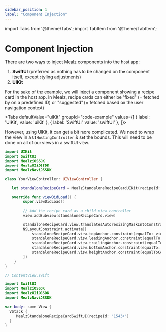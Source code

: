 ```yaml
---
sidebar_position: 1
label: "Component Injection"
---
```


import Tabs from '@theme/Tabs';
import TabItem from '@theme/TabItem';

# Component Injection

There are two ways to inject Mealz components into the host app:

1. **SwiftUI** (preferred as nothing has to be changed on the component itself, except styling
adjustments)
2. **UIKit**

For the sake of the example, we will inject a component showing a recipe card in the host app.
In Mealz, recipe cards can either be "fixed" (= fetched by on a predefined ID) or "suggested" (= fetched based on the user navigation context)

<Tabs
defaultValue="uiKit"
groupId="code-example"
values={[
{ label: 'UIKit', value: 'uiKit' },
{ label: 'SwiftUI', value: 'swiftUI' },
]}>

<TabItem value="uiKit">

However, using UIKit, it can get a bit more complicated.
We need to wrap the view in a `UIHostingController` & set the bounds.
This will need to be done on all of our views in a swiftUI view.

```swift
import UIKit
import SwiftUI
import MealziOSSDK
import MealzUIiOSSDK
import MealzNaviOSSDK

class YourViewController: UIViewController {

   let standaloneRecipeCard = MealzStandaloneRecipeCardUIKit(recipeId: "15434")

   override func viewDidLoad() {
        super.viewDidLoad()
       
        // Add the recipe card as a child view controller
        view.addSubview(standaloneRecipeCard.view)
        
        standaloneRecipeCard.view.translatesAutoresizingMaskIntoConstraints = false
        NSLayoutConstraint.activate([
            standaloneRecipeCard.view.topAnchor.constraint(equalTo: view.topAnchor, constant: 10),
            standaloneRecipeCard.view.leadingAnchor.constraint(equalTo: view.leadingAnchor, constant: 10),
            standaloneRecipeCard.view.trailingAnchor.constraint(equalTo: view.trailingAnchor, constant: -10),
            standaloneRecipeCard.view.bottomAnchor.constraint(equalTo: view.bottomAnchor, constant: -10),
            standaloneRecipeCard.view.heightAnchor.constraint(equalToConstant: CGFloat(300)) // Adjust the height as needed
        ])
    }
}
```
</TabItem>
<TabItem value="swiftUI">

```swift
// ContentView.swift

import SwiftUI
import MealziOSSDK
import MealzUIiOSSDK
import MealzNaviOSSDK

var body: some View {
  VStack {
     MealzStandaloneRecipeCardSwiftUI(recipeId: "15434")
  }
}
```
</TabItem>
</Tabs>